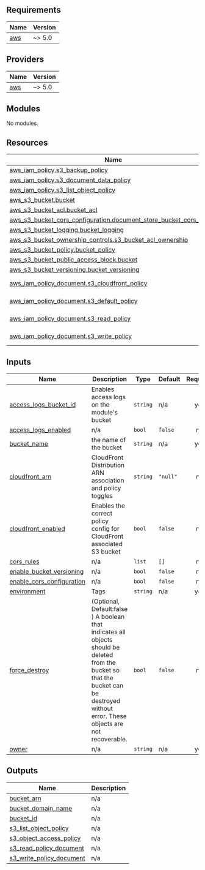 <!-- BEGIN_TF_DOCS -->

## Requirements

| Name                                                   | Version |
| ------------------------------------------------------ | ------- |
| <a name="requirement_aws"></a> [aws](#requirement_aws) | ~> 5.0  |

## Providers

| Name                                             | Version |
| ------------------------------------------------ | ------- |
| <a name="provider_aws"></a> [aws](#provider_aws) | ~> 5.0  |

## Modules

No modules.

## Resources

| Name                                                                                                                                                                           | Type        |
| ------------------------------------------------------------------------------------------------------------------------------------------------------------------------------ | ----------- |
| [aws_iam_policy.s3_backup_policy](https://registry.terraform.io/providers/hashicorp/aws/latest/docs/resources/iam_policy)                                                      | resource    |
| [aws_iam_policy.s3_document_data_policy](https://registry.terraform.io/providers/hashicorp/aws/latest/docs/resources/iam_policy)                                               | resource    |
| [aws_iam_policy.s3_list_object_policy](https://registry.terraform.io/providers/hashicorp/aws/latest/docs/resources/iam_policy)                                                 | resource    |
| [aws_s3_bucket.bucket](https://registry.terraform.io/providers/hashicorp/aws/latest/docs/resources/s3_bucket)                                                                  | resource    |
| [aws_s3_bucket_acl.bucket_acl](https://registry.terraform.io/providers/hashicorp/aws/latest/docs/resources/s3_bucket_acl)                                                      | resource    |
| [aws_s3_bucket_cors_configuration.document_store_bucket_cors_config](https://registry.terraform.io/providers/hashicorp/aws/latest/docs/resources/s3_bucket_cors_configuration) | resource    |
| [aws_s3_bucket_logging.bucket_logging](https://registry.terraform.io/providers/hashicorp/aws/latest/docs/resources/s3_bucket_logging)                                          | resource    |
| [aws_s3_bucket_ownership_controls.s3_bucket_acl_ownership](https://registry.terraform.io/providers/hashicorp/aws/latest/docs/resources/s3_bucket_ownership_controls)           | resource    |
| [aws_s3_bucket_policy.bucket_policy](https://registry.terraform.io/providers/hashicorp/aws/latest/docs/resources/s3_bucket_policy)                                             | resource    |
| [aws_s3_bucket_public_access_block.bucket](https://registry.terraform.io/providers/hashicorp/aws/latest/docs/resources/s3_bucket_public_access_block)                          | resource    |
| [aws_s3_bucket_versioning.bucket_versioning](https://registry.terraform.io/providers/hashicorp/aws/latest/docs/resources/s3_bucket_versioning)                                 | resource    |
| [aws_iam_policy_document.s3_cloudfront_policy](https://registry.terraform.io/providers/hashicorp/aws/latest/docs/data-sources/iam_policy_document)                             | data source |
| [aws_iam_policy_document.s3_default_policy](https://registry.terraform.io/providers/hashicorp/aws/latest/docs/data-sources/iam_policy_document)                                | data source |
| [aws_iam_policy_document.s3_read_policy](https://registry.terraform.io/providers/hashicorp/aws/latest/docs/data-sources/iam_policy_document)                                   | data source |
| [aws_iam_policy_document.s3_write_policy](https://registry.terraform.io/providers/hashicorp/aws/latest/docs/data-sources/iam_policy_document)                                  | data source |

## Inputs

| Name                                                                                                         | Description                                                                                                                                                                             | Type     | Default  | Required |
| ------------------------------------------------------------------------------------------------------------ | --------------------------------------------------------------------------------------------------------------------------------------------------------------------------------------- | -------- | -------- | :------: |
| <a name="input_access_logs_bucket_id"></a> [access_logs_bucket_id](#input_access_logs_bucket_id)             | Enables access logs on the module's bucket                                                                                                                                              | `string` | n/a      |   yes    |
| <a name="input_access_logs_enabled"></a> [access_logs_enabled](#input_access_logs_enabled)                   | n/a                                                                                                                                                                                     | `bool`   | `false`  |    no    |
| <a name="input_bucket_name"></a> [bucket_name](#input_bucket_name)                                           | the name of the bucket                                                                                                                                                                  | `string` | n/a      |   yes    |
| <a name="input_cloudfront_arn"></a> [cloudfront_arn](#input_cloudfront_arn)                                  | CloudFront Distribution ARN association and policy toggles                                                                                                                              | `string` | `"null"` |    no    |
| <a name="input_cloudfront_enabled"></a> [cloudfront_enabled](#input_cloudfront_enabled)                      | Enables the correct policy config for CloudFront associated S3 bucket                                                                                                                   | `bool`   | `false`  |    no    |
| <a name="input_cors_rules"></a> [cors_rules](#input_cors_rules)                                              | n/a                                                                                                                                                                                     | `list`   | `[]`     |    no    |
| <a name="input_enable_bucket_versioning"></a> [enable_bucket_versioning](#input_enable_bucket_versioning)    | n/a                                                                                                                                                                                     | `bool`   | `false`  |    no    |
| <a name="input_enable_cors_configuration"></a> [enable_cors_configuration](#input_enable_cors_configuration) | n/a                                                                                                                                                                                     | `bool`   | `false`  |    no    |
| <a name="input_environment"></a> [environment](#input_environment)                                           | Tags                                                                                                                                                                                    | `string` | n/a      |   yes    |
| <a name="input_force_destroy"></a> [force_destroy](#input_force_destroy)                                     | (Optional, Default:false ) A boolean that indicates all objects should be deleted from the bucket so that the bucket can be destroyed without error. These objects are not recoverable. | `bool`   | `false`  |    no    |
| <a name="input_owner"></a> [owner](#input_owner)                                                             | n/a                                                                                                                                                                                     | `string` | n/a      |   yes    |

## Outputs

| Name                                                                                                        | Description |
| ----------------------------------------------------------------------------------------------------------- | ----------- |
| <a name="output_bucket_arn"></a> [bucket_arn](#output_bucket_arn)                                           | n/a         |
| <a name="output_bucket_domain_name"></a> [bucket_domain_name](#output_bucket_domain_name)                   | n/a         |
| <a name="output_bucket_id"></a> [bucket_id](#output_bucket_id)                                              | n/a         |
| <a name="output_s3_list_object_policy"></a> [s3_list_object_policy](#output_s3_list_object_policy)          | n/a         |
| <a name="output_s3_object_access_policy"></a> [s3_object_access_policy](#output_s3_object_access_policy)    | n/a         |
| <a name="output_s3_read_policy_document"></a> [s3_read_policy_document](#output_s3_read_policy_document)    | n/a         |
| <a name="output_s3_write_policy_document"></a> [s3_write_policy_document](#output_s3_write_policy_document) | n/a         |

<!-- END_TF_DOCS -->
